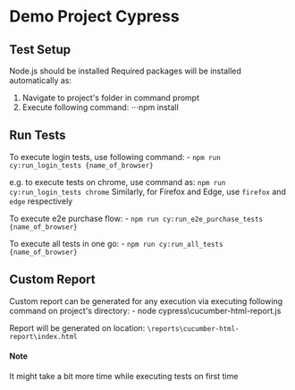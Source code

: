 # Demo Project Cypress

## Test Setup

Node.js should be installed 
Required packages will be installed automatically as:
1. Navigate to project's folder in command prompt
2. Execute following command:
⋅⋅⋅npm install 

## Run Tests

To execute login tests, use following command:
    - `npm run cy:run_login_tests {name_of_browser}`
    
e.g. to execute tests on chrome, use command as: `npm run cy:run_login_tests chrome`
Similarly, for Firefox and Edge, use `firefox` and `edge` respectively


To execute e2e purchase flow:
    - `npm run cy:run_e2e_purchase_tests {name_of_browser}`

To execute all tests in one go:
    - `npm run cy:run_all_tests {name_of_browser}`

## Custom Report

Custom report can be generated for any execution via executing following command on project's directory:
    - node cypress\cucumber-html-report.js

Report will be generated on location: `\reports\cucumber-html-report\index.html`

#### Note
It might take a bit more time while executing tests on first time
